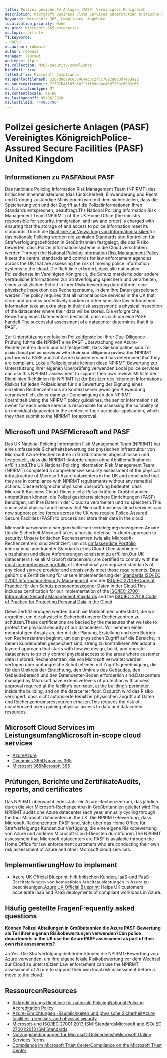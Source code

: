 ```yaml
---
title: Polizei gesicherte Anlagen (PASF) Vereinigtes Königreich
description: Microsoft Business Cloud Services unterstützen britische Strafverfolgungsbehörden, die von der Polizei gesicherte Einrichtungen zum Verarbeiten und Speichern Ihrer Daten in der Cloud benötigen.
keywords: Microsoft 365, Compliance, Angebote
localization_priority: None
ms.prod: Microsoft-365-enterprise
ms.topic: article
f1.keywords:
- NOCSH
ms.author: robmazz
author: robmazz
manager: laurawi
audience: itpro
ms.collection: M365-security-compliance
hideEdit: true
titleSuffix: Microsoft Compliance
ms.openlocfilehash: 3207d0d29c837064ac5c27cc7022a8d0d7e63a22
ms.sourcegitcommit: 7f307b4f583b602f11f69adae46d7f3bf6982c65
ms.translationtype: MT
ms.contentlocale: de-DE
ms.lasthandoff: 05/06/2020
ms.locfileid: "44065790"
---
```

# <a name="police-assured-secure-facilities-pasf-united-kingdom"></a><span data-ttu-id="ae959-104">Polizei gesicherte Anlagen (PASF) Vereinigtes Königreich</span><span class="sxs-lookup"><span data-stu-id="ae959-104">Police-Assured Secure Facilities (PASF) United Kingdom</span></span>

## <a name="about-pasf"></a><span data-ttu-id="ae959-105">Informationen zu PASF</span><span class="sxs-lookup"><span data-stu-id="ae959-105">About PASF</span></span>

<span data-ttu-id="ae959-106">Das nationale Policing Information Risk Management Team (NPIRMT) des britischen Innenministeriums (das für Sicherheit, Einwanderung und Recht und Ordnung zuständige Ministerium) wird mit dem sicherstellen, dass die Speicherung von und der Zugriff auf die Polizeiinformationen Ihren Standards entsprechen, beauftragt.</span><span class="sxs-lookup"><span data-stu-id="ae959-106">The National Policing Information Risk Management Team (NPIRMT) of the UK Home Office (the ministry responsible for security, immigration, and law and order) is charged with ensuring that the storage of and access to police information meet its standards.</span></span> <span data-ttu-id="ae959-107">Durch die [Richtlinie zur Verwaltung von Informationsrisiken](http://library.college.police.uk/docs/APP-National-Policing-Information-Risk-Management-Policy.pdf)für das nationale Policing werden die zentralen Standards und Kontrollen für Strafverfolgungsbehörden in Großbritannien festgelegt, die das Risiko bewerten, dass Polizei Informationssysteme in die Cloud verschoben werden.</span><span class="sxs-lookup"><span data-stu-id="ae959-107">Through the [National Policing Information Risk Management Policy](http://library.college.police.uk/docs/APP-National-Policing-Information-Risk-Management-Policy.pdf), it sets the central standards and controls for law enforcement agencies across the UK that are assessing the risk of moving police information systems to the cloud.</span></span> <span data-ttu-id="ae959-108">Die Richtlinie erfordert, dass alle nationalen Polizeidienste im Vereinigten Königreich, die Schutz markierte oder andere vertrauliche Informationen zur Strafverfolgung speichern und verarbeiten, einen zusätzlichen Schritt in ihrer Risikobewertung durchführen: eine physische Inspektion des Rechenzentrums, in dem Ihre Daten gespeichert werden.</span><span class="sxs-lookup"><span data-stu-id="ae959-108">The policy requires that all national police services in the UK that store and process protectively marked or other sensitive law enforcement information take an extra step in their risk assessment: a physical inspection of the datacenter where their data will be stored.</span></span> <span data-ttu-id="ae959-109">Die erfolgreiche Bewertung eines Datencenters bestimmt, dass es sich um eine PASF handelt.</span><span class="sxs-lookup"><span data-stu-id="ae959-109">The successful assessment of a datacenter determines that it is PASF.</span></span>

<span data-ttu-id="ae959-110">Zur Unterstützung der lokalen Polizeidienste bei ihrer Due-Diligence-Prüfung führte die NPIRMT eine PASF-Überwachung von Azure-Rechenzentren durch und hat festgestellt, dass Sie kompatibel sind.</span><span class="sxs-lookup"><span data-stu-id="ae959-110">To assist local police services with their due-diligence review, the NPIRMT performed a PASF audit of Azure datacenters and has determined that they are compliant.</span></span> <span data-ttu-id="ae959-111">Lokale Polizeidienste können diese NPIRMT-Bewertung zur Unterstützung ihrer eigenen Überprüfung verwenden.</span><span class="sxs-lookup"><span data-stu-id="ae959-111">Local police services can use this NPIRMT assessment to support their own review.</span></span> <span data-ttu-id="ae959-112">Mithilfe der Richtlinien Richtlinien für NPIRMT ist der Besitzer des leitenden Informations Risikos für jeden Polizeidienst für die Bewertung der Eignung eines einzelnen Rechenzentrums im Kontext seiner jeweiligen Anwendung verantwortlich, die er dann zur Genehmigung an den NPIRMT übermittelt.</span><span class="sxs-lookup"><span data-stu-id="ae959-112">Using the NPIRMT policy guidelines, the senior information risk owner for each police service is responsible for assessing the suitability of an individual datacenter in the context of their particular application, which they then submit to the NPIRMT for approval.</span></span>

## <a name="microsoft-and-pasf"></a><span data-ttu-id="ae959-113">Microsoft und PASF</span><span class="sxs-lookup"><span data-stu-id="ae959-113">Microsoft and PASF</span></span>

<span data-ttu-id="ae959-114">Das UK National Policing Information Risk Management Team (NPIRMT) hat eine umfassende Sicherheitsbewertung der physischen Infrastruktur von Microsoft Azure-Rechenzentren in Großbritannien abgeschlossen und festgestellt, dass die NPIRMT-Anforderungen ohne Abhilfemaßnahmen erfüllt sind.</span><span class="sxs-lookup"><span data-stu-id="ae959-114">The UK National Policing Information Risk Management Team (NPIRMT) completed a comprehensive security assessment of the physical infrastructure of Microsoft Azure datacenters in the UK and concluded that they are in compliance with NPIRMT requirements without any remedial actions.</span></span> <span data-ttu-id="ae959-115">Diese erfolgreiche physische Überprüfung bedeutet, dass Microsoft Business Cloud-Dienste jetzt Polizeikräfte in Großbritannien unterstützen können, die Polizei gesicherte sichere Einrichtungen (PASF) benötigen, um Ihre Daten in der Cloud zu verarbeiten und zu speichern.</span><span class="sxs-lookup"><span data-stu-id="ae959-115">This successful physical audit means that Microsoft business cloud services can now support police forces across the UK who require Police-Assured Secure Facilities (PASF) to process and store their data in the cloud.</span></span>

<span data-ttu-id="ae959-116">Microsoft verwendet einen ganzheitlichen verteidigungsbezogenen Ansatz für die Sicherheit.</span><span class="sxs-lookup"><span data-stu-id="ae959-116">Microsoft takes a holistic defense-in-depth approach to security.</span></span> <span data-ttu-id="ae959-117">Unsere britischen Rechenzentren (wie alle Microsoft-Rechenzentren) sind zertifiziert, um das [umfassendste Portfolio](https://azure.microsoft.com/overview/trusted-cloud/) international anerkannter Standards eines Cloud-Dienstanbieters einzuhalten und diese Anforderungen konsistent zu erfüllen.</span><span class="sxs-lookup"><span data-stu-id="ae959-117">Our UK datacenters (like all Microsoft datacenters) are certified to comply with the [most comprehensive portfolio](https://azure.microsoft.com/overview/trusted-cloud/) of internationally recognized standards of any cloud service provider and consistently meet those requirements.</span></span> <span data-ttu-id="ae959-118">Dazu gehört die Zertifizierung für unsere Implementierung der [Standards ISO/IEC 27001 Information Security Management](offering-iso-27001.md) und der [ISO/IEC 27018-Code of Practice für den Schutz personenbezogener Daten in der Cloud](offering-iso-27018.md).</span><span class="sxs-lookup"><span data-stu-id="ae959-118">This includes certification for our implementation of the [ISO/IEC 27001 Information Security Management Standards](offering-iso-27001.md) and the [ISO/IEC 27018 Code of Practice for Protecting Personal Data in the Cloud](offering-iso-27018.md).</span></span>

<span data-ttu-id="ae959-119">Diese Zertifizierungen werden durch die Maßnahmen unterstützt, die wir ergreifen, um die physische Sicherheit unserer Rechenzentren zu schützen.</span><span class="sxs-lookup"><span data-stu-id="ae959-119">These certifications are backed by the measures that we take to protect the physical security of our datacenters.</span></span> <span data-ttu-id="ae959-120">Wir nehmen einen mehrstufigen Ansatz an, der mit der Planung, Erstellung und dem Betrieb von Rechenzentren beginnt, um den physischen Zugriff auf die Bereiche, in denen Kundendaten gespeichert sind, streng zu kontrollieren.</span><span class="sxs-lookup"><span data-stu-id="ae959-120">We adopt a layered approach that starts with how we design, build, and operate datacenters to strictly control physical access to the areas where customer data is stored.</span></span> <span data-ttu-id="ae959-121">Rechenzentren, die von Microsoft verwaltet werden, verfügen über umfangreiche Schutzebenen mit Zugriffsgenehmigung, die für den Umkreis der Einrichtung, den Umkreis des Gebäudes, den Gebäudebereich und den Datencenter-Boden erforderlich sind.</span><span class="sxs-lookup"><span data-stu-id="ae959-121">Datacenters managed by Microsoft have extensive levels of protection with access approval required at the facility’s perimeter, at the building’s perimeter, inside the building, and on the datacenter floor.</span></span> <span data-ttu-id="ae959-122">Dadurch wird das Risiko verringert, dass nicht autorisierte Benutzer physischen Zugriff auf Daten und Rechenzentrumsressourcen erhalten.</span><span class="sxs-lookup"><span data-stu-id="ae959-122">This reduces the risk of unauthorized users gaining physical access to data and datacenter resources.</span></span>

## <a name="microsoft-in-scope-cloud-services"></a><span data-ttu-id="ae959-123">Microsoft Cloud Services im Leistungsumfang</span><span class="sxs-lookup"><span data-stu-id="ae959-123">Microsoft in-scope cloud services</span></span>

- [<span data-ttu-id="ae959-124">Azure</span><span class="sxs-lookup"><span data-stu-id="ae959-124">Azure</span></span>](https://gallery.technet.microsoft.com/Overview-of-Azure-c1be3942)
- [<span data-ttu-id="ae959-125">Dynamics 365</span><span class="sxs-lookup"><span data-stu-id="ae959-125">Dynamics 365</span></span>](https://download.microsoft.com/download/E/1/9/E1977163-7A86-4812-AC18-C03ADC958AAF/Microsoft_Dynamics_365_Cloud_Service_Compliance_Datasheet.pdf)
- [<span data-ttu-id="ae959-126">Microsoft 365</span><span class="sxs-lookup"><span data-stu-id="ae959-126">Microsoft 365</span></span>](https://servicetrust.microsoft.com/ViewPage/TrustDocuments?command=Download&downloadType=Document&downloadId=9f756cce-b15d-45a9-94d7-6a583dee4401&docTab=6d000410-c9e9-11e7-9a91-892aae8839ad_Compliance_Guides)

## <a name="audits-reports-and-certificates"></a><span data-ttu-id="ae959-127">Prüfungen, Berichte und Zertifikate</span><span class="sxs-lookup"><span data-stu-id="ae959-127">Audits, reports, and certificates</span></span>

<span data-ttu-id="ae959-128">Das NPIRMT überwacht jedes Jahr ein Azure-Rechenzentrum, das jährlich durch die vier Microsoft-Rechenzentren in Großbritannien geleitet wird.</span><span class="sxs-lookup"><span data-stu-id="ae959-128">The NPIRMT audits one Azure datacenter each year, annually cycling through the four Microsoft datacenters in the UK.</span></span> <span data-ttu-id="ae959-129">Die NPIRMT-Bewertung, dass Microsoft-Rechenzentren PASF sind, steht über das Home Office für Strafverfolgungs Kunden zur Verfügung, die eine eigene Risikobewertung von Azure und anderen Microsoft Cloud-Diensten durchführen.</span><span class="sxs-lookup"><span data-stu-id="ae959-129">The NPIRMT assessment that Microsoft datacenters are PASF is available through the Home Office for law enforcement customers who are conducting their own risk assessment of Azure and other Microsoft cloud services.</span></span>

## <a name="how-to-implement"></a><span data-ttu-id="ae959-130">Implementierung</span><span class="sxs-lookup"><span data-stu-id="ae959-130">How to implement</span></span>

- <span data-ttu-id="ae959-131">[Azure UK Official Blueprint](https://servicetrust.microsoft.com/ViewPage/UKBlueprints): hilft britischen Kunden, IaaS-und PaaS-Bereitstellungen von kompatiblen Arbeitsauslastungen in Azure zu beschleunigen.</span><span class="sxs-lookup"><span data-stu-id="ae959-131">[Azure UK Official Blueprint](https://servicetrust.microsoft.com/ViewPage/UKBlueprints): Helps UK customers accelerate IaaS and PaaS deployments of compliant workloads in Azure.</span></span>

## <a name="frequently-asked-questions"></a><span data-ttu-id="ae959-132">Häufig gestellte Fragen</span><span class="sxs-lookup"><span data-stu-id="ae959-132">Frequently asked questions</span></span>

<span data-ttu-id="ae959-133">**Können Polizei Abteilungen in Großbritannien die Azure PASF-Bewertung als Teil ihrer eigenen Risikobewertungen verwenden?**</span><span class="sxs-lookup"><span data-stu-id="ae959-133">**Can police departments in the UK use the Azure PASF assessment as part of their own risk assessments?**</span></span>

<span data-ttu-id="ae959-134">Ja.</span><span class="sxs-lookup"><span data-stu-id="ae959-134">Yes.</span></span> <span data-ttu-id="ae959-135">Die Strafverfolgungsbehörden können die NPIRMT-Bewertung von Azure verwenden, um Ihre eigene lokale Risikobewertung vor dem Wechsel zur Cloud zu unterstützen.</span><span class="sxs-lookup"><span data-stu-id="ae959-135">Law enforcement can use the NPIRMT assessment of Azure to support their own local risk assessment before a move to the cloud.</span></span>

## <a name="resources"></a><span data-ttu-id="ae959-136">Ressourcen</span><span class="sxs-lookup"><span data-stu-id="ae959-136">Resources</span></span>

- [<span data-ttu-id="ae959-137">Akkreditierungs Richtlinie für nationale Policing</span><span class="sxs-lookup"><span data-stu-id="ae959-137">National Policing Accreditation Policy</span></span>](http://library.college.police.uk/docs/APP-National-Policing-Accreditation-Policy-2013.pdf)
- [<span data-ttu-id="ae959-138">Azure-Einrichtungen,-Räumlichkeiten und physische Sicherheit</span><span class="sxs-lookup"><span data-stu-id="ae959-138">Azure facilities, premises, and physical security</span></span>](https://azure.microsoft.com/blog/azure-layered-approach-to-physical-security/)
- [<span data-ttu-id="ae959-139">Microsoft-und ISO/IEC 27001:2013-ISM-Standards</span><span class="sxs-lookup"><span data-stu-id="ae959-139">Microsoft and ISO/IEC 27001:2013 ISM Standards</span></span>](offering-iso-27001.md)
- [<span data-ttu-id="ae959-140">Nutzungsbedingungen für Microsoft-Onlinedienste</span><span class="sxs-lookup"><span data-stu-id="ae959-140">Microsoft Online Services Terms</span></span>](https://www.microsoftvolumelicensing.com/DocumentSearch.aspx?Mode=3&DocumentTypeId=31)
- [<span data-ttu-id="ae959-141">Compliance im Microsoft Trust Center</span><span class="sxs-lookup"><span data-stu-id="ae959-141">Compliance on the Microsoft Trust Center</span></span>](https://www.microsoft.com/trust-center/compliance/compliance-overview)
